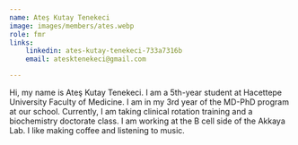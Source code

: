 ```yaml
---
name: Ateş Kutay Tenekeci
image: images/members/ates.webp
role: fmr
links:
    linkedin: ates-kutay-tenekeci-733a7316b
    email: atesktenekeci@gmail.com

---
```


Hi, my name is Ateş Kutay Tenekeci. I am a 5th-year student at Hacettepe University Faculty of Medicine. I am in my 3rd year of the MD-PhD program at our school. Currently, I am taking clinical rotation training and a biochemistry doctorate class. I am working at the B cell side of the Akkaya Lab. I like making coffee and listening to music.